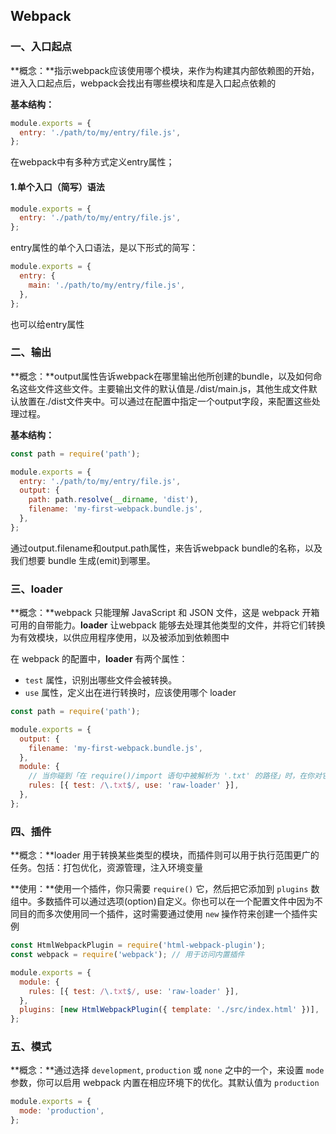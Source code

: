 ## Webpack

### 一、入口起点

**概念：**指示webpack应该使用哪个模块，来作为构建其内部依赖图的开始，进入入口起点后，webpack会找出有哪些模块和库是入口起点依赖的

**基本结构：**

```js
module.exports = {
  entry: './path/to/my/entry/file.js',
};
```

在webpack中有多种方式定义entry属性；

#### 1.单个入口（简写）语法

```js
module.exports = {
  entry: './path/to/my/entry/file.js',
};
```

entry属性的单个入口语法，是以下形式的简写：

```js
module.exports = {
  entry: {
    main: './path/to/my/entry/file.js',
  },
};
```

也可以给entry属性





### 二、输出

**概念：**output属性告诉webpack在哪里输出他所创建的bundle，以及如何命名这些文件这些文件。主要输出文件的默认值是./dist/main.js，其他生成文件默认放置在./dist文件夹中。可以通过在配置中指定一个output字段，来配置这些处理过程。

**基本结构：**

```js
const path = require('path');

module.exports = {
  entry: './path/to/my/entry/file.js',
  output: {
    path: path.resolve(__dirname, 'dist'),
    filename: 'my-first-webpack.bundle.js',
  },
};
```

通过output.filename和output.path属性，来告诉webpack bundle的名称，以及我们想要 bundle 生成(emit)到哪里。

### 三、loader

**概念：**webpack 只能理解 JavaScript 和 JSON 文件，这是 webpack 开箱可用的自带能力。**loader** 让webpack 能够去处理其他类型的文件，并将它们转换为有效模块，以供应用程序使用，以及被添加到依赖图中

在 webpack 的配置中，**loader** 有两个属性：

- `test` 属性，识别出哪些文件会被转换。
- `use` 属性，定义出在进行转换时，应该使用哪个 loader

```js
const path = require('path');

module.exports = {
  output: {
    filename: 'my-first-webpack.bundle.js',
  },
  module: {
    // 当你碰到「在 require()/import 语句中被解析为 '.txt' 的路径」时，在你对它打包之前，先 use(使用) raw-loader 转换一下
    rules: [{ test: /\.txt$/, use: 'raw-loader' }],
  },
};
```

### 四、插件

**概念：**loader 用于转换某些类型的模块，而插件则可以用于执行范围更广的任务。包括：打包优化，资源管理，注入环境变量

**使用：**使用一个插件，你只需要 `require()` 它，然后把它添加到 `plugins` 数组中。多数插件可以通过选项(option)自定义。你也可以在一个配置文件中因为不同目的而多次使用同一个插件，这时需要通过使用 `new` 操作符来创建一个插件实例

```js
const HtmlWebpackPlugin = require('html-webpack-plugin');
const webpack = require('webpack'); // 用于访问内置插件

module.exports = {
  module: {
    rules: [{ test: /\.txt$/, use: 'raw-loader' }],
  },
  plugins: [new HtmlWebpackPlugin({ template: './src/index.html' })],
};
```

### 五、模式

**概念：**通过选择 `development`, `production` 或 `none` 之中的一个，来设置 `mode` 参数，你可以启用 webpack 内置在相应环境下的优化。其默认值为 `production`

```js
module.exports = {
  mode: 'production',
};
```

